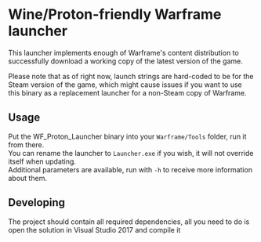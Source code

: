 Wine/Proton-friendly Warframe launcher
===

This launcher implements enough of Warframe's content distribution to successfully download a working copy of the latest version of the game.

Please note that as of right now, launch strings are hard-coded to be for the Steam version of the game, which might cause issues if you want to use this binary as a replacement launcher for a non-Steam copy of Warframe.

Usage
---

Put the WF_Proton_Launcher binary into your `Warframe/Tools` folder, run it from there.  
You can rename the launcher to `Launcher.exe` if you wish, it will not override itself when updating.  
Additional parameters are available, run with `-h` to receive more information about them.

Developing
---

The project should contain all required dependencies, all you need to do is open the solution in Visual Studio 2017 and compile it

